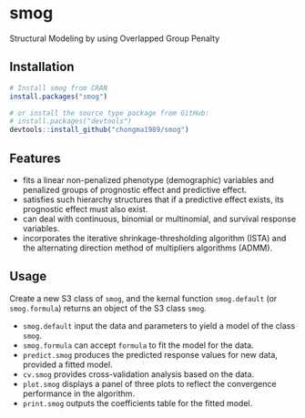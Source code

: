 # smog
Structural Modeling by using Overlapped Group Penalty

## Installation
```r
# Install smog from CRAN
install.packages("smog")

# or install the source type package from GitHub:
# install.packages("devtools")
devtools::install_github("chongma1989/smog")
```

## Features
* fits a linear non-penalized phenotype (demographic) variables and penalized groups of prognostic effect and predictive effect.
* satisfies such hierarchy structures that if a predictive effect exists, its prognostic effect must also exist.
* can deal with continuous, binomial or multinomial, and survival response variables.
* incorporates the iterative shrinkage-thresholding algorithm (ISTA) and the alternating direction method of multipliers algorithms (ADMM).

## Usage
Create a new S3 class of `smog`, and the kernal function `smog.default` (or `smog.formula`) returns an object of the S3 class `smog`. 

* `smog.default` input the data and parameters to yield a model of the class `smog`.
* `smog.formula` can accept `formula` to fit the model for the data.
* `predict.smog` produces the predicted response values for new data, provided a fitted model. 
* `cv.smog` provides cross-validation analysis based on the data.  
* `plot.smog` displays a panel of three plots to reflect the convergence performance in the algorithm.
* `print.smog` outputs the coefficients table for the fitted model.
